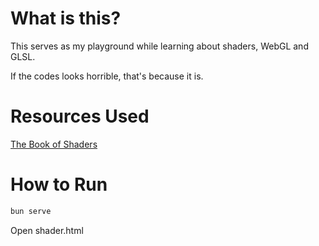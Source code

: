 # What is this?

This serves as my playground while learning about shaders, WebGL and GLSL.

If the codes looks horrible, that's because it is.

# Resources Used

[The Book of Shaders](https://thebookofshaders.com)

# How to Run 

```bash
bun serve 
```

Open shader.html
